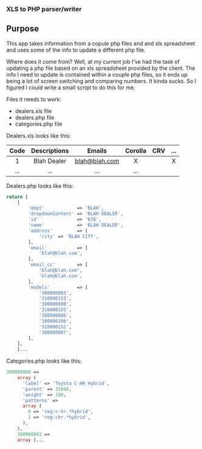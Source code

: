 ### XLS to PHP parser/writer

## Purpose
This app takes information from a copule php files and and xls spreadsheet and uses some of the info to update a different php file.

Where does it come from? Well, at my current job I've had the task of updating a php file based on an xls spreadsheet provided by the client. The info I need to update is contained within a couple php files, so it ends up being a lot of screen switching and comparing numbers. It kinda sucks. So I figured I could write a small script to do this for me.

Files it needs to work:
* dealers.xls file
* dealers.php file
* categories.php file

Dealers.xls looks like this:

|Code|Descriptions|Emails|Corolla|CRV|...|
|:--:|:----:|:----:|:----:|:---:|:---:|
|1 | Blah Dealer| blah@blah.com | X | | X|
|... |...|...|...|

Dealers.php looks like this:
```php
return [
    [
        'dept'            => 'BLAH',
        'dropdownContent' => 'BLAH DEALER',
        'id'              => '676',
        'name'            => 'BLAH DEALER',
        'address'         => [
            'city' => 'BLAH CITY',
        ],
        'email'           => [
            'blah@blah.com',
        ],
        'email_cc'        => [
            'blah@blah.com',
            'blah@blah.com',
        ],
        'models'          => [
            '300000003',
            '310000153',
            '300000000',
            '310000155',
            '300000066',
            '300000106',
            '310000152',
            '300000007',
        ],
    ],
    [...
```

Categories.php looks like this:
```php
300000000 => 
    array (
      'label' => 'Toyota C-HR Hybrid',
      'parent' => 31048,
      'weight' => 100,
      'patterns' => 
      array (
        0 => 'reg:c-hr.*hybrid',
        1 => 'reg:chr.*hybrid',
      ),
    ),
    300000002 => 
    array (...
```